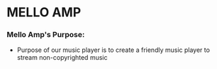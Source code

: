# MELLO AMP

### Mello Amp's Purpose:

- Purpose of our music player is to create a friendly music player to stream non-copyrighted music